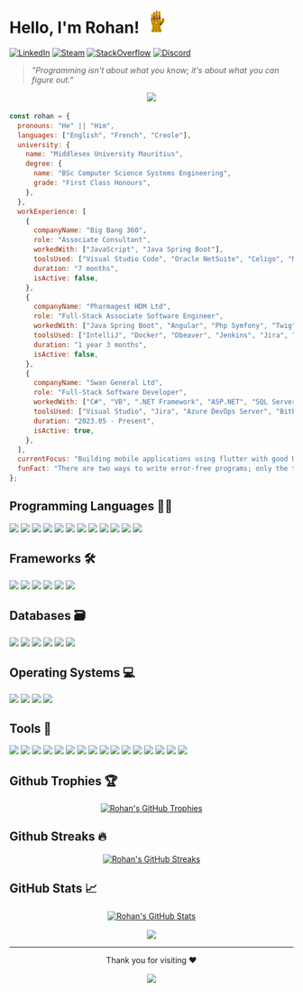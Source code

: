 # Hello, I'm Rohan! <img src="https://github.com/rohan-bhautoo/rohan-bhautoo/blob/main/thanos.gif" width="45px" />

[![LinkedIn](https://img.shields.io/badge/LinkedIn-0077B5?style=for-the-badge&logo=linkedin&logoColor=white)](https://linkedin.com/in/rohan-bhautoo)
[![Steam](https://img.shields.io/badge/Medium-000000?style=for-the-badge&logo=medium&logoColor=white)](https://medium.com/@rohanbhautoo)
[![StackOverflow](https://img.shields.io/badge/Stack_Overflow-F47F24?style=for-the-badge&logo=stackoverflow&logoColor=white)](https://stackoverflow.com/users/11040534/rohan)
[![Discord](https://img.shields.io/badge/Discord-5865F2?style=for-the-badge&logo=discord&logoColor=white)](https://discordapp.com/users/763085460188037180)

> *"Programming isn't about what you know; it's about what you can figure out."*
<p align="center">
  <img src="https://readme-typing-svg.herokuapp.com?font=Pacifico&size=25&color=58A6FF&center=true&vCenter=true&width=800&height=100&lines=I+am+a+full-stack+programmer+%F0%9F%91%A8%E2%80%8D%F0%9F%92%BB;Utilizes+both+logical+%F0%9F%A7%A0++and+creative+%F0%9F%8E%A8+skills+when+working+on+a+project.+;I+am+based+in+Mauritius+%F0%9F%87%B2%F0%9F%87%BA%F0%9F%8C%B4.">
</p>

```javascript
const rohan = {
  pronouns: "He" || "Him",
  languages: ["English", "French", "Creole"],
  university: {
    name: "Middlesex University Mauritius",
    degree: {
      name: "BSc Computer Science Systems Engineering",
      grade: "First Class Honours",
    },
  },
  workExperience: [
    {
      companyName: "Big Bang 360",
      role: "Associate Consultant",
      workedWith: ["JavaScript", "Java Spring Boot"],
      toolsUsed: ["Visual Studio Code", "Oracle NetSuite", "Celigo", "MavenLink", "Salesforce"],
      duration: "7 months",
      isActive: false,
    },
    {
      companyName: "Pharmagest HDM Ltd",
      role: "Full-Stack Associate Software Engineer",
      workedWith: ["Java Spring Boot", "Angular", "Php Symfony", "Twig", "Doctrine", "JQuery", "MySQL", "PostgreSQL", "Oracle"],
      toolsUsed: ["IntelliJ", "Docker", "Dbeaver", "Jenkins", "Jira", "Bitbucket", "Confluence", "Postman"],
      duration: "1 year 3 months",
      isActive: false,
    },
    {
      companyName: "Swan General Ltd",
      role: "Full-Stack Software Developer",
      workedWith: ["C#", "VB", ".NET Framework", "ASP.NET", "SQL Server", "T-SQL"],
      toolsUsed: ["Visual Studio", "Jira", "Azure DevOps Server", "Bitbucket", "Confluence", "Swagger", "Postman"],
      duration: "2023.05 - Present",
      isActive: true,
    },
  ],
  currentFocus: "Building mobile applications using flutter with good UI/UX design",
  funFact: "There are two ways to write error-free programs; only the third one works"
};
```
## Programming Languages 👨‍💻
[![](https://img.shields.io/badge/Flutter-42A5F5?style=for-the-badge&logo=flutter&logoColor=white)](https://flutter.dev/)
[![](https://img.shields.io/badge/Dart-4597ce?style=for-the-badge&logo=dart&logoColor=white)](https://dart.dev/)
[![](https://img.shields.io/badge/Java-ED8B00?style=for-the-badge&logo=java&logoColor=white)](https://www.java.com/en/)
[![](https://img.shields.io/badge/Python-3776AB?style=for-the-badge&logo=python&logoColor=white)](https://www.python.org/)
[![](https://img.shields.io/badge/C_Sharp-684D95?style=for-the-badge&logo=csharp&logoColor=white)](https://learn.microsoft.com/en-us/dotnet/csharp/tour-of-csharp/)
[![](https://img.shields.io/badge/HTML5-E34F26?style=for-the-badge&logo=html5&logoColor=white)](https://developer.mozilla.org/en-US/docs/Glossary/HTML5)
[![](https://img.shields.io/badge/CSS3-1572B6?style=for-the-badge&logo=css3&logoColor=white)](https://developer.mozilla.org/en-US/docs/Web/CSS)
[![](https://img.shields.io/badge/JavaScript-F7DF1E?style=for-the-badge&logo=javascript&logoColor=black)](https://developer.mozilla.org/en-US/docs/Web/JavaScript)
[![](https://img.shields.io/badge/TypeScript-007ACC?style=for-the-badge&logo=typescript&logoColor=black)](https://www.typescriptlang.org/)
[![](https://img.shields.io/badge/PHP-777BB4?style=for-the-badge&logo=php&logoColor=white)](https://www.php.net/)
[![](https://img.shields.io/badge/React-61dbfb?style=for-the-badge&logo=react&logoColor=white)](https://reactnative.dev/)
[![](https://img.shields.io/badge/Node.js-43853D?style=for-the-badge&logo=node.js&logoColor=white)](https://nodejs.org/en/)

## Frameworks 🛠️
[![](https://img.shields.io/badge/spring-%236DB33F.svg?style=for-the-badge&logo=spring&logoColor=white)](https://spring.io/projects/spring-boot)
[![](https://img.shields.io/badge/Symfony-000000?style=for-the-badge&logo=symfony&logoColor=white)](https://symfony.com/)
[![](https://img.shields.io/badge/Angular-DD0031?style=for-the-badge&logo=angular&logoColor=white)](https://angular.io/)
[![](https://img.shields.io/badge/.NET_Framework-512bd4?style=for-the-badge&logo=dotnet&logoColor=white)](https://reactnative.dev/)
[![](https://img.shields.io/badge/jQuery-0769ad?style=for-the-badge&logo=jquery&logoColor=black)](https://jquery.com/)
[![](https://img.shields.io/badge/Bootstrap-563D7C?style=for-the-badge&logo=bootstrap&logoColor=white)](https://getbootstrap.com/)

## Databases 🗃️
[![](https://img.shields.io/badge/SQL_Server-FFB900?style=for-the-badge&logo=microsoftsqlserver&logoColor=white)](https://nodejs.org/en/)
[![](https://img.shields.io/badge/MySQL-F29111?style=for-the-badge&logo=mysql&logoColor=white)](https://www.mysql.com/)
[![](https://img.shields.io/badge/PostgreSQL-336791?style=for-the-badge&logo=postgresql&logoColor=white)](https://www.postgresql.org/)
[![](https://img.shields.io/badge/MongoDB-4DB33D?style=for-the-badge&logo=mongodb&logoColor=white)](https://www.mongodb.com/)
[![](https://img.shields.io/badge/Firebase-FFA611?style=for-the-badge&logo=firebase&logoColor=white)](https://firebase.google.com/)
[![](https://img.shields.io/badge/Oracle-F80000?style=for-the-badge&logo=oracle&logoColor=white)](https://www.oracle.com/)

## Operating Systems 💻
[![](https://img.shields.io/badge/Fedora-3c6eb4?style=for-the-badge&logo=fedora&logoColor=black)](https://getfedora.org/)
[![](https://img.shields.io/badge/CentOS-951C7A?style=for-the-badge&logo=centos&logoColor=white)](https://www.centos.org/)
[![](https://img.shields.io/badge/Windows-0078D6?style=for-the-badge&logo=windows&logoColor=white)](https://www.microsoft.com/en-us/windows)
[![](https://img.shields.io/badge/Android-3DDC84?style=for-the-badge&logo=android&logoColor=white)](https://www.android.com/)

## Tools 🔧
[![](https://img.shields.io/badge/Jenkins-355564?style=for-the-badge&logo=jenkins&logoColor=white)](https://www.jenkins.io/)
[![](https://img.shields.io/badge/Docker-0db7ed?style=for-the-badge&logo=docker&logoColor=white)](https://www.docker.com/)
[![](https://img.shields.io/badge/Github-000000?style=for-the-badge&logo=github&logoColor=white)](https://github.com/)
[![](https://img.shields.io/badge/Visual_Studio-5d2b90?style=for-the-badge&logo=visualstudio&logoColor=white)](https://visualstudio.microsoft.com/)
[![](https://img.shields.io/badge/Visual_Studio_Code-0078d7?style=for-the-badge&logo=visualstudiocode&logoColor=white)](https://code.visualstudio.com/)
[![](https://img.shields.io/badge/XAMPP-fb7a24?style=for-the-badge&logo=xampp&logoColor=white)](https://www.apachefriends.org/index.html)
[![](https://img.shields.io/badge/IntelliJ_IDEA-FE315D?style=for-the-badge&logo=intellijidea&logoColor=white)](https://www.jetbrains.com/idea/)
[![](https://img.shields.io/badge/Jira-0052CC?style=for-the-badge&logo=jira&logoColor=white)](https://www.atlassian.com/software/jira)
[![](https://img.shields.io/badge/Bitbucket-0052CC?style=for-the-badge&logo=bitbucket&logoColor=white)](https://www.atlassian.com/software/bitbucket)
[![](https://img.shields.io/badge/Confluence-0052CC?style=for-the-badge&logo=confluence&logoColor=white)](https://www.atlassian.com/software/confluence)
[![](https://img.shields.io/badge/Unity-000000?style=for-the-badge&logo=unity&logoColor=white)](https://unity.com/)
[![](https://img.shields.io/badge/Slack-E01E5A?style=for-the-badge&logo=slack&logoColor=white)](https://slack.com/)
[![](https://img.shields.io/badge/Postman-EF5B25?style=for-the-badge&logo=postman&logoColor=white)](https://www.postman.com/)
[![](https://img.shields.io/badge/Stack_Overflow-F47F24?style=for-the-badge&logo=stackoverflow&logoColor=white)](https://stackoverflow.com/)
[![](https://img.shields.io/badge/Arduino-038C8C?style=for-the-badge&logo=arduino&logoColor=white)](https://www.arduino.cc/)
[![](https://img.shields.io/badge/IBM_Watson-006699?style=for-the-badge&logo=ibmwatson&logoColor=white)](https://www.ibm.com/watson)

## Github Trophies 🏆
<p align="center">
  <a href="https://github.com/rohan-bhautoo">
    <img align="center" src="https://github-profile-trophy.vercel.app/?username=rohan-bhautoo&theme=darkhub&margin-w=15&no-bg=true&no-frame=true" alt="Rohan's GitHub Trophies" />
  </a>
</p>

## Github Streaks 🔥
<p align="center">
  <a href="https://github.com/rohan-bhautoo">
  <img align="center" src="https://github-readme-streak-stats.herokuapp.com?user=rohan-bhautoo&theme=github-dark&date_format=M%20j%5B%2C%20Y%5D&hide_border=true" alt="Rohan's GitHub Streaks" />
  </a>
</p>

## GitHub Stats &#x1f4c8;
<p align="center">
  <a href="https://github.com/rohan-bhautoo">
  <img align="center" src="https://github-readme-stats-sigma-five.vercel.app/api?username=rohan-bhautoo&show_icons=true&line_height=27&include_all_commits=true&count_private=true&theme=algolia" alt="Rohan's GitHub Stats" />
  </a>
</p>

<p align="center">
  <a href="https://github.com/rohan-bhautoo">
    <img align="center" src="https://github-readme-stats-sigma-five.vercel.app/api/top-langs/?username=rohan-bhautoo&layout=compact&theme=algolia&langs_count=10&hide=css,processing" />
  </a>
</p>

----
<p align="center">
  Thank you for visiting ❤️
</p>
<p align="center">
  <a href="https://github.com/rohan-bhautoo">
    <img align="center" src="https://profile-counter.glitch.me/rohan-bhautoo/count.svg"/>
  </a>
</p>
